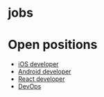 # jobs

# Open positions

* [iOS developer](./ios.md)
* [Android developer](./ios.md)
* [React developer](./frontend.md)
* [DevOps](./devops.md)
